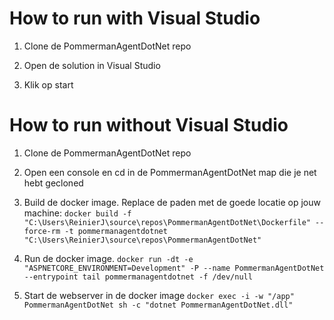 # How to run with Visual Studio

1. Clone de PommermanAgentDotNet repo

2. Open de solution in Visual Studio

3. Klik op start

# How to run without Visual Studio

1. Clone de PommermanAgentDotNet repo

2. Open een console en cd in de PommermanAgentDotNet map die je net hebt gecloned

3. Build de docker image. Replace de paden met de goede locatie op jouw machine:
`docker build -f "C:\Users\ReinierJ\source\repos\PommermanAgentDotNet\Dockerfile" --force-rm -t pommermanagentdotnet "C:\Users\ReinierJ\source\repos\PommermanAgentDotNet"`

4. Run de docker image.
`docker run -dt -e "ASPNETCORE_ENVIRONMENT=Development" -P --name PommermanAgentDotNet --entrypoint tail pommermanagentdotnet -f /dev/null`

5. Start de webserver in de docker image
`docker exec -i -w "/app" PommermanAgentDotNet sh -c "dotnet PommermanAgentDotNet.dll"`